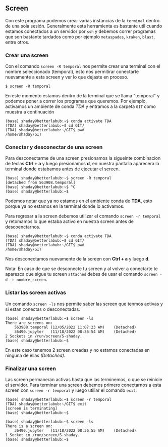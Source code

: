 ## Screen 
Con este programa podemos crear varias instancias de la `terminal` dentro de una sola sesión. Generalmente esta herramienta es bastante util cuando estamos conectados a un servidor por `ssh` y debemos correr programas que son bastante tardados como por ejemplo `metaspades`, `kraken`, `blast`, entre otros. 
### Crear una screen
Con el comando `screen -R temporal` nos permite crear una terminal con el nombre seleccionado (temporal), esto nos permitirar conectarte nuevamente a esta screen y ver lo que dejaste en proceso.

~~~
$ screen -R temporal
~~~

En este momento estamos dentro de la terminal que se llama "temporal" y podemos poner a correr los programas que queremos. Por ejemplo, activamos un ambiente de conda *TDA* y entramos a la carpeta `GIT` como muestra a continuación
~~~
(base) shaday@betterlabub:~$ conda activate TDA
(TDA) shaday@betterlabub:~$ cd GIT/
(TDA) shaday@betterlabub:~/GIT$ pwd
/home/shaday/GIT
~~~


### Conectar y desconectar de una screen

Para desconectarme de una screen presionamos la sigueinte combinacion de teclas **Ctrl + a** y luego presionamos **d**, en nuestra pantalla aparecera la terminal donde estabamos antes de ejecutar el screen.  

~~~
(base) shaday@betterlabub:~$ screen -R temporal
[detached from 563908.temporal]
(base) shaday@betterlabub:~$ ^C
(base) shaday@betterlabub:~$ 

~~~
Podemos notar que ya no estamos en el ambiente conda de **TDA**, esto porque ya no estamos en la terminal donde lo activamos.

Para regresar a la screen debemos utilizar el comando `screen -r temporal` y retomamos lo que estaba activo en nuestra screen antes de descoenctarnos.

~~~
(base) shaday@betterlabub:~$ conda activate TDA
(TDA) shaday@betterlabub:~$ cd GIT/
(TDA) shaday@betterlabub:~/GIT$ pwd
/home/shaday/GIT
~~~

Nos desconectamos nuevamente de la screen con **Ctrl + a** y luego **d**.

Nota: En caso de que se desconecte tu screen y al volver a conectarte te aparezca que sigue tu screen `attached` debes de usar el comando `screen -d -r nombre_screen`.

### Listar las screen activas

Un comando `screen -ls` nos permite saber las screen que tenmos activas y si estan conectas o desconectadas.

~~~
(base) shaday@betterlabub:~$ screen -ls
There are screens on:
	563908.temporal	(12/05/2022 11:07:23 AM)	(Detached)
	36490.jupyter	(11/18/2022 08:36:54 AM)	(Detached)
2 Sockets in /run/screen/S-shaday.
(base) shaday@betterlabub:~$ 
~~~
 En este caso tenemos 2 screen creadas y no estamos conectadas en ninguna de ellas *(Detached)*.
 
 
 ### Finalizar una screen
 
Las screen permaneran activas hasta que las terminemos, o que se reinicie el servidor.  Para terminar una screen debemos primero conectarnos a esta screen con `screen -r temporal` y luego utiliar el comando `exit`.

~~~
(base) shaday@betterlabub:~$ screen -r temporal
(TDA) shaday@betterlabub:~/GIT$ exit
[screen is terminating]
(base) shaday@betterlabub:~$ 

~~~
~~~
(base) shaday@betterlabub:~$ screen -ls
There is a screen on:
	36490.jupyter	(11/18/2022 08:36:55 AM)	(Detached)
1 Socket in /run/screen/S-shaday.
(base) shaday@betterlabub:~$ 
~~~
